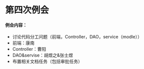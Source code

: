 # 第四次例会  

#### 例会内容：  

- 讨论代码分工问题（前端，Controller，DAO，service（modle））
- 前端：康南
- Controller：曹阳
- DAO&servise：胡煜之&张士煜
- 布置相关文档任务（包括审批任务）

